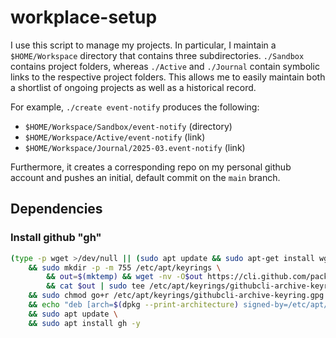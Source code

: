 workplace-setup
====

I use this script to manage my projects.  In particular, I maintain a `$HOME/Workspace` directory that contains three subdirectories.  `./Sandbox` contains project folders, whereas `./Active` and `./Journal` contain symbolic links to the respective project folders.  This allows me to easily maintain both a shortlist of ongoing projects as well as a historical record.  

For example, `./create event-notify` produces the following:

+ `$HOME/Workspace/Sandbox/event-notify` (directory)
+ `$HOME/Workspace/Active/event-notify` (link)
+ `$HOME/Workspace/Journal/2025-03.event-notify` (link)

Furthermore, it creates a corresponding repo on my personal github account and pushes an initial, default commit on the `main` branch.



Dependencies
----

### Install github "gh"

```bash
(type -p wget >/dev/null || (sudo apt update && sudo apt-get install wget -y)) \
	&& sudo mkdir -p -m 755 /etc/apt/keyrings \
        && out=$(mktemp) && wget -nv -O$out https://cli.github.com/packages/githubcli-archive-keyring.gpg \
        && cat $out | sudo tee /etc/apt/keyrings/githubcli-archive-keyring.gpg > /dev/null \
	&& sudo chmod go+r /etc/apt/keyrings/githubcli-archive-keyring.gpg \
	&& echo "deb [arch=$(dpkg --print-architecture) signed-by=/etc/apt/keyrings/githubcli-archive-keyring.gpg] https://cli.github.com/packages stable main" | sudo tee /etc/apt/sources.list.d/github-cli.list > /dev/null \
	&& sudo apt update \
	&& sudo apt install gh -y
```

